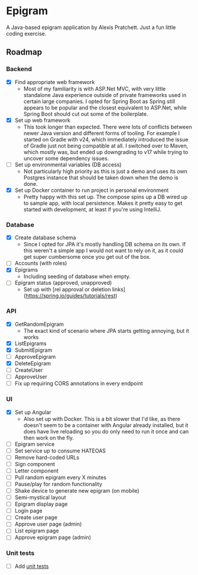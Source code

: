 # Epigram
A Java-based epigram application by Alexis Pratchett. Just a fun little coding exercise.
## Roadmap
### Backend
- [X] Find appropriate web framework
  - Most of my familiarity is with ASP.Net MVC, with very little standalone Java experience outside of private frameworks used in certain large companies. I opted for Spring Boot as Spring still appears to be popular and the closest equivalent to ASP.Net, while Spring Boot should cut out some of the boilerplate. 
- [X] Set up web framework 
  - This took longer than expected. There were lots of conflicts between newer Java version and different forms of tooling. For example I started on Gradle with v24, which immediately introduced the issue of Gradle just not being compatible at all. I switched over to Maven, which mostly was, but ended up  downgrading to v17 while trying to uncover some dependency issues.
- [ ] Set up environmental variables (DB access)
  - Not particularly high priority as this is just a demo and uses its own Postgres instance that should be taken down when the demo is done.
- [X] Set up Docker container to run project in personal environment
  - Pretty happy with this set up. The compose spins up a DB wired up to sample app, with local persistence. Makes it pretty easy to get started with development, at least if you're using IntelliJ.
### Database
- [X] Create database schema
  - Since I opted for JPA it's mostly handling DB schema on its own. If this weren't a simple app I would not want to rely on it, as it could get super cumbersome once you get out of the box.
- [ ] Accounts (with roles)
- [X] Epigrams
  - Including seeding of database when empty.
- [ ] Epigram status (approved, unapproved)
  - Set up with [rel approval or deletion links] (https://spring.io/guides/tutorials/rest)
### API
- [X] GetRandomEpigram
  - The exact kind of scenario where JPA starts getting annoying, but it works
- [X] ListEpigrams
- [X] SubmitEpigram
- [ ] ApproveEpigram
- [X] DeleteEpigram
- [ ] CreateUser
- [ ] ApproveUser
- [ ] Fix up requiring CORS annotations in every endpoint
### UI
- [X] Set up Angular
  - Also set up with Docker. This is a bit slower that I'd like, as there doesn't seem to be a container with Angular already installed, but it does have live reloading so you do only need to run it once and can then work on the fly. 
- [ ] Epigram service
- [ ] Set service up to consume HATEOAS
- [ ] Remove hard-coded URLs
- [ ] Sign component
- [ ] Letter component
- [ ] Pull random epigram every X minutes
- [ ] Pause/play for random functionality
- [ ] Shake device to generate new epigram (on mobile)
- [ ] Semi-mystical layout
- [ ] Epigram display page
- [ ] Login page
- [ ] Create user page
- [ ] Approve user page (admin)
- [ ] List epigram page
- [ ] Approve epigram page (admin)
### Unit tests
- [ ] Add [unit tests](https://spring.io/guides/gs/spring-boot#:~:text=from%20Spring%20Boot!-,Add%20Unit%20Tests,-You%20will%20want)